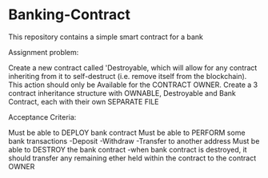 # Banking-Contract
This repository contains a simple smart contract for a bank

Assignment problem:

Create a new contract called 'Destroyable, which will allow for any contract inheriting from it
to self-destruct (i.e. remove itself from the blockchain). This action should only be 
Available for the CONTRACT OWNER.
Create a 3 contract inheritance structure with OWNABLE, Destroyable and Bank Contract,
each with their own SEPARATE FILE

Acceptance Criteria:

Must be able to DEPLOY bank contract
Must be able to PERFORM some bank transactions
-Deposit
-Withdraw
-Transfer to another address
Must be able to DESTROY the bank contract
-when bank contract is destroyed, it should transfer any remaining ether held within the contract
to the contract OWNER
